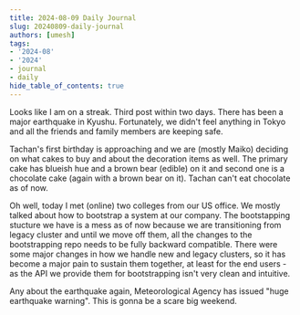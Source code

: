 ```yaml
---
title: 2024-08-09 Daily Journal
slug: 20240809-daily-journal
authors: [umesh]
tags:
- '2024-08'
- '2024'
- journal
- daily
hide_table_of_contents: true
---
```

Looks like I am on a streak. Third post within two days. There has been a major earthquake<!-- truncate --> in Kyushu. Fortunately, we didn't feel anything in Tokyo and all the friends and family members are keeping safe.

Tachan's first birthday is approaching and we are (mostly Maiko) deciding on what cakes to buy and about the decoration items as well. The primary cake has blueish hue and a brown bear (edible) on it and second one is a chocolate cake (again with a brown bear on it). Tachan can't eat chocolate as of now.

Oh well, today I met (online) two colleges from our US office. We mostly talked about how to bootstrap a system at our company. The bootstapping stucture we have is a mess as of now because we are transitioning from legacy cluster and until we move off them, all the changes to the bootstrapping repo needs to be fully backward compatible. There were some major changes in how we handle new and legacy clusters, so it has become a major pain to sustain them together, at least for the end users - as the API we provide them for bootstrapping isn't very clean and intuitive.

Any about the earthquake again, Meteorological Agency has issued "huge earthquake warning". This is gonna be a scare big weekend.